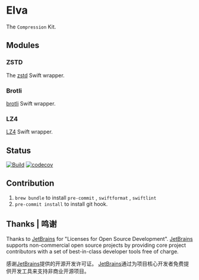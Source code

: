 # Elva

The `Compression` Kit.

## Modules

### ZSTD

The [zstd](https://github.com/facebook/zstd.git) Swift wrapper.

### Brotli

[brotli](https://github.com/google/brotli.git) Swift wrapper.

### LZ4

[LZ4](https://github.com/lz4/lz4.git) Swift wrapper.

## Status

[![Build](https://github.com/L1MeN9Yu/Elva/actions/workflows/CI.yml/badge.svg)](https://github.com/L1MeN9Yu/Elva/actions/workflows/CI.yml)
[![codecov](https://codecov.io/gh/L1MeN9Yu/Elva/branch/main/graph/badge.svg?token=F130M1LL3L)](https://codecov.io/gh/L1MeN9Yu/Elva)

## Contribution

1. `brew bundle` to install `pre-commit` , `swiftformat` , `swiftlint`
2. `pre-commit install` to install git hook.

## Thanks | 鸣谢

Thanks to [JetBrains][JetBrains] for "Licenses for Open Source Development".
[JetBrains][JetBrains] supports non-commercial open source projects by providing core project contributors with a set of best-in-class developer tools free of charge.

感谢[JetBrains][JetBrains]提供的开源开发许可证。
[JetBrains][JetBrains]通过为项目核心开发者免费提供开发工具来支持非商业开源项目。

[JetBrains]: https://www.jetbrains.com/?from=Elva
